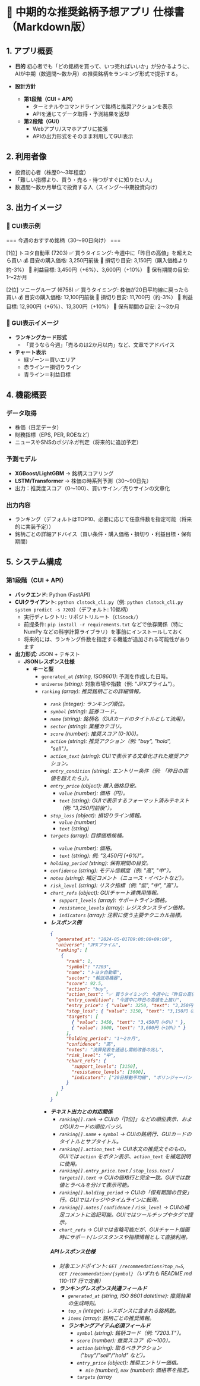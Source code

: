 # 📄 中期的な推奨銘柄予想アプリ 仕様書（Markdown版）

## 1. アプリ概要
- **目的**
  初心者でも「どの銘柄を買って、いつ売ればいいか」が分かるように、AIが中期（数週間〜数か月）の推奨銘柄をランキング形式で提示する。

- **設計方針**
  - **第1段階（CUI + API）**
    - ターミナルやコマンドラインで銘柄と推奨アクションを表示
    - APIを通じてデータ取得・予測結果を返却
  - **第2段階（GUI）**
    - Webアプリ/スマホアプリに拡張
    - APIの出力形式をそのまま利用してGUI表示

## 2. 利用者像
- 投資初心者（株歴0〜3年程度）
- 「難しい指標より、買う・売る・待つがすぐに知りたい人」
- 数週間〜数か月単位で投資する人（スイング〜中期投資向け）

## 3. 出力イメージ

### 🔹 CUI表示例
=== 今週のおすすめ銘柄（30〜90日向け） ===

[1位] トヨタ自動車 (7203)
   ✅ 買うタイミング: 今週中に「昨日の高値」を超えたら買い
   💰 目安の購入価格: 3,250円前後
   🛑 損切り目安: 3,150円（購入価格より約-3%）
   🎯 利益目標: 3,450円（+6%）、3,600円（+10%）
   📅 保有期間の目安: 1〜2か月

[2位] ソニーグループ (6758)
   ✅ 買うタイミング: 株価が20日平均線に戻ったら買い
   💰 目安の購入価格: 12,100円前後
   🛑 損切り目安: 11,700円（約-3%）
   🎯 利益目標: 12,900円（+6%）、13,300円（+10%）
   📅 保有期間の目安: 2〜3か月

### 🔹 GUI表示イメージ
- **ランキングカード形式**
  - 「買うなら今週」「売るのは2か月以内」など、文章でアドバイス
- **チャート表示**
  - 緑ゾーン＝買いエリア
  - 赤ライン＝損切りライン
  - 青ライン＝利益目標

## 4. 機能概要
### データ取得
- 株価（日足データ）
- 財務指標（EPS, PER, ROEなど）
- ニュースやSNSのポジ/ネガ判定（将来的に追加予定）

### 予測モデル
- **XGBoost/LightGBM** → 銘柄スコアリング
- **LSTM/Transformer** → 株価の時系列予測（30〜90日先）
- 出力：推奨度スコア（0〜100）、買いサイン／売りサインの文章化

### 出力内容
- ランキング（デフォルトはTOP10、必要に応じて任意件数を指定可能（将来的に実装予定））
- 銘柄ごとの詳細アドバイス（買い条件・購入価格・損切り・利益目標・保有期間）

## 5. システム構成
### 第1段階（CUI + API）
- **バックエンド**: Python (FastAPI)
- **CUIクライアント**: `python clstock_cli.py`（例: `python clstock_cli.py system predict -s 7203`）（デフォルト: 10銘柄）
  - 実行ディレクトリ: リポジトリルート（`ClStock/`）
  - 前提条件: `pip install -r requirements.txt` などで依存関係（特に NumPy などの科学計算ライブラリ）を事前にインストールしておく
  - 将来的には、ランキング件数を指定する機能が追加される可能性があります
- **出力形式**: JSON + テキスト
  - **JSONレスポンス仕様**
    - **キーと型**
      - `generated_at` *(string, ISO8601)*: 予測を作成した日時。
      - `universe` *(string)*: 対象市場や指数（例: "JPXプライム"）。
      - `ranking` *(array<object>)*: 推奨銘柄ごとの詳細情報。
        - `rank` *(integer)*: ランキング順位。
        - `symbol` *(string)*: 証券コード。
        - `name` *(string)*: 銘柄名（GUIカードのタイトルとして流用）。
        - `sector` *(string)*: 業種カテゴリ。
        - `score` *(number)*: 推奨スコア (0-100)。
        - `action` *(string)*: 推奨アクション（例: "buy", "hold", "sell"）。
        - `action_text` *(string)*: CUIで表示する文章化された推奨アクション。
        - `entry_condition` *(string)*: エントリー条件（例: 「昨日の高値を超えたら」）。
        - `entry_price` *(object)*: 購入価格目安。
          - `value` *(number)*: 価格（円）。
          - `text` *(string)*: GUIで表示するフォーマット済みテキスト（例: "3,250円前後"）。
        - `stop_loss` *(object)*: 損切りライン情報。
          - `value` *(number)*
          - `text` *(string)*
        - `targets` *(array<object>)*: 目標価格候補。
          - `value` *(number)*: 価格。
          - `text` *(string)*: 例: "3,450円 (+6%)"。
        - `holding_period` *(string)*: 保有期間の目安。
        - `confidence` *(string)*: モデル信頼度（例: "高", "中"）。
        - `notes` *(string)*: 補足コメント（ニュース・イベントなど）。
        - `risk_level` *(string)*: リスク指標（例: "低", "中", "高"）。
        - `chart_refs` *(object)*: GUIチャート連携用情報。
          - `support_levels` *(array<number>)*: サポートライン価格。
          - `resistance_levels` *(array<number>)*: レジスタンスライン価格。
          - `indicators` *(array<string>)*: 注釈に使う主要テクニカル指標。
    - **レスポンス例**
      ```json
      {
        "generated_at": "2024-05-01T09:00:00+09:00",
        "universe": "JPXプライム",
        "ranking": [
          {
            "rank": 1,
            "symbol": "7203",
            "name": "トヨタ自動車",
            "sector": "輸送用機器",
            "score": 92.5,
            "action": "buy",
            "action_text": "✅ 買うタイミング: 今週中に『昨日の高値』を超えたら買い",
            "entry_condition": "今週中に昨日の高値を上抜け",
            "entry_price": { "value": 3250, "text": "3,250円前後" },
            "stop_loss": { "value": 3150, "text": "3,150円（約-3%）" },
            "targets": [
              { "value": 3450, "text": "3,450円（+6%）" },
              { "value": 3600, "text": "3,600円（+10%）" }
            ],
            "holding_period": "1〜2か月",
            "confidence": "高",
            "notes": "決算発表を通過し需給改善の兆し",
            "risk_level": "中",
            "chart_refs": {
              "support_levels": [3150],
              "resistance_levels": [3600],
              "indicators": ["20日移動平均線", "ボリンジャーバンド"]
            }
          }
        ]
      }
      ```
  - **テキスト出力との対応関係**
    - `ranking[].rank` → CUIの「[1位]」などの順位表示、およびGUIカードの順位バッジ。
    - `ranking[].name` + `symbol` → CUIの銘柄行、GUIカードのタイトルとサブタイトル。
    - `ranking[].action_text` → CUI本文の推奨文そのもの。GUIでは `action` をボタン表示、`action_text` を補足説明に使用。
    - `ranking[].entry_price.text` / `stop_loss.text` / `targets[].text` → CUIの価格行と完全一致。GUIでは数値とラベルを分けて表示可能。
    - `ranking[].holding_period` → CUIの「保有期間の目安」行。GUIではバッジやタイムラインに転用。
    - `ranking[].notes` / `confidence` / `risk_level` → CUIの補足コメントに追記可能。GUIではツールチップやタグで提示。
    - `chart_refs` → CUIでは省略可能だが、GUIチャート描画時にサポート/レジスタンスや指標情報として直接利用。

#### APIレスポンス仕様
- 対象エンドポイント: `GET /recommendations?top_n=5`, `GET /recommendation/{symbol}`（いずれも README.md 110-117 行で定義）
- **ランキングレスポンス共通フィールド**
  - `generated_at` *(string, ISO 8601 datetime)*: 推奨結果の生成時刻。
  - `top_n` *(integer)*: レスポンスに含まれる銘柄数。
  - `items` *(array<object>)*: 銘柄ごとの推奨情報。
- **ランキングアイテム必須フィールド**
  - `symbol` *(string)*: 銘柄コード（例: "7203.T"）。
  - `score` *(number)*: 推奨スコア（0〜100）。
  - `action` *(string)*: 取るべきアクション（"buy"/"sell"/"hold" など）。
  - `entry_price` *(object)*: 推奨エントリー価格。
    - `min` *(number)*, `max` *(number)*: 価格帯を指定。
  - `targets` *(array<object>)*: 目標価格のリスト。
    - 各要素は `label` *(string)* と `price` *(number)* を含む。
  - `stop_loss` *(number)*: 損切りライン。
  - `holding_period_days` *(integer)*: 推奨保有日数の目安。
- **銘柄詳細レスポンス必須フィールド**
  - `symbol` *(string)*: 詳細情報の対象銘柄コード。
  - `score` *(number)*: 現在の推奨スコア。
  - `action` *(string)*: アクション種別。
  - `rationale` *(string)*: モデルの推奨理由サマリ。
  - `entry_price`, `targets`, `stop_loss`, `holding_period_days`: 上記ランキングアイテムと同様の構造。
  - `indicators` *(object)*: 主要な技術指標（例: `sma20` *(number)*, `rsi14` *(number)* など）。
- **オプション/拡張フィールド**
  - `confidence` *(number)*: 予測信頼度（将来の拡張で追加可能）。
  - `news_sentiment` *(object)*: ニュース/ SNS センチメント分析結果（「拡張性」方針に沿った発展要素）。
  - `backtest` *(object)*: 過去検証データ（勝率や平均リターンなど）。

##### JSONレスポンス例
**ランキング（`GET /recommendations?top_n=5`）成功例**
```json
{
  "generated_at": "2024-05-01T09:00:00Z",
  "top_n": 3,
  "items": [
    {
      "symbol": "7203.T",
      "score": 87.5,
      "action": "buy",
      "entry_price": {"min": 3200, "max": 3300},
      "targets": [
        {"label": "base", "price": 3450},
        {"label": "stretch", "price": 3600}
      ],
      "stop_loss": 3100,
      "holding_period_days": 45
    },
    {
      "symbol": "6758.T",
      "score": 82.1,
      "action": "buy",
      "entry_price": {"min": 12000, "max": 12200},
      "targets": [
        {"label": "base", "price": 12900},
        {"label": "stretch", "price": 13300}
      ],
      "stop_loss": 11700,
      "holding_period_days": 60
    },
    {
      "symbol": "9432.T",
      "score": 74.3,
      "action": "hold",
      "entry_price": {"min": 4000, "max": 4050},
      "targets": [{"label": "base", "price": 4200}],
      "stop_loss": 3900,
      "holding_period_days": 30
    }
  ]
}
```

**銘柄詳細（`GET /recommendation/{symbol}`）成功例**
```json
{
  "symbol": "7203.T",
  "score": 87.5,
  "action": "buy",
  "rationale": "国内販売台数の伸びとテクニカル指標の改善に基づく買いシグナル。",
  "entry_price": {"min": 3200, "max": 3300},
  "targets": [
    {"label": "base", "price": 3450},
    {"label": "stretch", "price": 3600}
  ],
  "stop_loss": 3100,
  "holding_period_days": 45,
  "indicators": {
    "sma20": 3150,
    "sma60": 3050,
    "rsi14": 58
  },
  "confidence": 0.78,
  "news_sentiment": {
    "score": 0.4,
    "sources": ["nikkei", "reuters"]
  }
}
```

> **Note:** `confidence`、`news_sentiment`、`backtest` などのフィールドは将来拡張向けのオプション項目であり、応答で未使用の場合は省略される。API クライアントは未知フィールドを無視できるように実装し、拡張性と後方互換性を担保する。

### 第2段階（GUI）
- **フロント**: React / Next.js
- **可視化**: D3.js / Plotly
- **機能**: ランキングカード表示、チャートへの買い/売りサイン描画

## 6. 開発ステップ
1. MVP（CUI+API）
2. バックテスト機能
3. GUI化
4. 拡張機能（LINE通知、SNSセンチメント分析など）

## ✅ まとめ
- 初心者向けに「買う・売る・待つ」を文章と価格目安で明示
- 開発は **CUI＋API → GUI拡張** の段階方式
- JSON仕様をベースにすることで拡張性を確保
